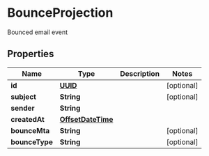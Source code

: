 

# BounceProjection

Bounced email event
## Properties

Name | Type | Description | Notes
------------ | ------------- | ------------- | -------------
**id** | [**UUID**](UUID) |  |  [optional]
**subject** | **String** |  |  [optional]
**sender** | **String** |  | 
**createdAt** | [**OffsetDateTime**](OffsetDateTime) |  | 
**bounceMta** | **String** |  |  [optional]
**bounceType** | **String** |  |  [optional]



